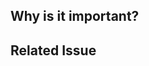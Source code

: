<!--- Provide a general summary of your changes in the Title above -->

## Why is it important?

<!--- Describe your changes in detail -->

## Related Issue

<!--- This project accepts pull requests related to open issues, if possible -->
<!--- If suggesting a new feature or change, please discuss it in an issue first -->
<!--- If fixing a bug, there should be an issue describing it with steps to reproduce -->
<!--- Please link to the issue here, if possible: -->